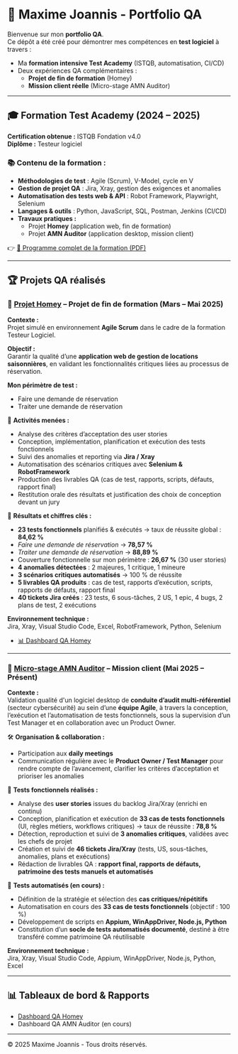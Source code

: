 # 🧪 Maxime Joannis - Portfolio QA

Bienvenue sur mon **portfolio QA**.  
Ce dépôt a été créé pour démontrer mes compétences en **test logiciel** à travers :  
- Ma **formation intensive Test Academy** (ISTQB, automatisation, CI/CD)  
- Deux expériences QA complémentaires :  
  - **Projet de fin de formation** (Homey)  
  - **Mission client réelle** (Micro-stage AMN Auditor)  

---

## 🎓 Formation Test Academy (2024 – 2025)

**Certification obtenue :** ISTQB Fondation v4.0  
**Diplôme :** Testeur logiciel  

### 📚 Contenu de la formation :
- **Méthodologies de test** : Agile (Scrum), V-Model, cycle en V  
- **Gestion de projet QA** : Jira, Xray, gestion des exigences et anomalies  
- **Automatisation des tests web & API** : Robot Framework, Playwright, Selenium  
- **Langages & outils** : Python, JavaScript, SQL, Postman, Jenkins (CI/CD)  
- **Travaux pratiques :**  
  - Projet **Homey** (application web, fin de formation)  
  - Projet **AMN Auditor** (application desktop, mission client)  

👉 [📄 Programme complet de la formation (PDF)](Programme_Formation_Testeur_Pro.pdf)

---

## 🏆 Projets QA réalisés

### 🔹 [Projet Homey](homey-detail.html) – Projet de fin de formation (Mars – Mai 2025)

**Contexte :**  
Projet simulé en environnement **Agile Scrum** dans le cadre de la formation Testeur Logiciel.  

**Objectif :**  
Garantir la qualité d’une **application web de gestion de locations saisonnières**, en validant les fonctionnalités critiques liées au processus de réservation.  

**Mon périmètre de test :**  
- Faire une demande de réservation  
- Traiter une demande de réservation  

🧪 **Activités menées :**  
- Analyse des critères d’acceptation des user stories  
- Conception, implémentation, planification et exécution des tests fonctionnels  
- Suivi des anomalies et reporting via **Jira / Xray**  
- Automatisation des scénarios critiques avec **Selenium & RobotFramework**  
- Production des livrables QA (cas de test, rapports, scripts, défauts, rapport final)  
- Restitution orale des résultats et justification des choix de conception devant un jury  

🚀 **Résultats et chiffres clés :**  
- **23 tests fonctionnels** planifiés & exécutés → taux de réussite global : **84,62 %**  
- *Faire une demande de réservation* → **78,57 %**  
- *Traiter une demande de réservation* → **88,89 %**  
- Couverture fonctionnelle sur mon périmètre : **26,67 %** (30 user stories)  
- **4 anomalies détectées** : 2 majeures, 1 critique, 1 mineure  
- **3 scénarios critiques automatisés** → 100 % de réussite  
- **5 livrables QA produits** : cas de test, rapports d’exécution, scripts, rapports de défauts, rapport final  
- **40 tickets Jira créés** : 23 tests, 6 sous-tâches, 2 US, 1 epic, 4 bugs, 2 plans de test, 2 exécutions  

**Environnement technique :**  
Jira, Xray, Visual Studio Code, Excel, RobotFramework, Python, Selenium  

- [📊 Dashboard QA Homey](dashboard-homey.html)

---

### 🔹 [Micro-stage AMN Auditor](amn-auditor-detail.html) – Mission client (Mai 2025 – Présent)

**Contexte :**  
Validation qualité d'un logiciel desktop de **conduite d’audit multi-référentiel** (secteur cybersécurité) au sein d’une **équipe Agile**, à travers la conception, l’exécution et l’automatisation de tests fonctionnels, sous la supervision d’un Test Manager et en collaboration avec un Product Owner.  

🛠 **Organisation & collaboration :**  
- Participation aux **daily meetings**  
- Communication régulière avec le **Product Owner / Test Manager** pour rendre compte de l’avancement, clarifier les critères d’acceptation et prioriser les anomalies  

🧪 **Tests fonctionnels réalisés :**  
- Analyse des **user stories** issues du backlog Jira/Xray (enrichi en continu)  
- Conception, planification et exécution de **33 cas de tests fonctionnels** (UI, règles métiers, workflows critiques) → taux de réussite : **78,8 %**  
- Détection, reproduction et suivi de **3 anomalies critiques**, validées avec les chefs de projet  
- Création et suivi de **46 tickets Jira/Xray** (tests, US, sous-tâches, anomalies, plans et exécutions)  
- Rédaction de livrables QA : **rapport final, rapports de défauts, patrimoine des tests manuels et automatisés**  

🚀 **Tests automatisés (en cours) :**  
- Définition de la stratégie et sélection des **cas critiques/répétitifs**  
- Automatisation en cours des **33 cas de tests fonctionnels** (objectif : 100 %)  
- Développement de scripts en **Appium, WinAppDriver, Node.js, Python**  
- Constitution d’un **socle de tests automatisés documenté**, destiné à être transféré comme patrimoine QA réutilisable  

**Environnement technique :**  
Jira, Xray, Visual Studio Code, Appium, WinAppDriver, Node.js, Python, Excel  

---

## 📊 Tableaux de bord & Rapports

- [Dashboard QA Homey](dashboard-homey.html)  
- Dashboard QA AMN Auditor (en cours)  

---

© 2025 Maxime Joannis - Tous droits réservés.

